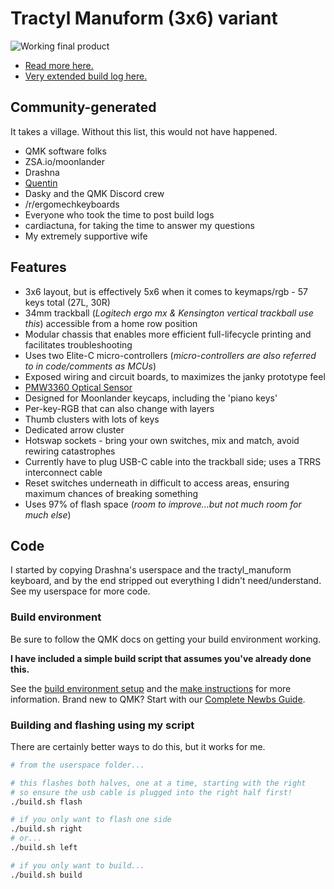 # Tractyl Manuform (3x6) variant
![Working final product](https://i.redd.it/15mq7kw29e691.jpg)

- [Read more here.](https://blog.practicaltech.ca/2022/06/learning-through-failure-keyboard.html)
- [Very extended build log here.](https://docs.google.com/document/d/1714zAB5GvLr3M8TnRpMvAdutThKMioJDGraUgG2VCB4/edit?usp=sharing)

## Community-generated
It takes a village.  Without this list, this would not have happened.
- QMK software folks
- ZSA.io/moonlander
- Drashna
- [Quentin](https://bastardkb.com/)
- Dasky and the QMK Discord crew
- /r/ergomechkeyboards
- Everyone who took the time to post build logs
- cardiactuna, for taking the time to answer my questions
- My extremely supportive wife

## Features
- 3x6 layout, but is effectively 5x6 when it comes to keymaps/rgb - 57 keys total (27L, 30R)
- 34mm trackball (*Logitech ergo mx & Kensington vertical trackball use this*) accessible from a home row position
- Modular chassis that enables more efficient full-lifecycle printing and facilitates troubleshooting
- Uses two Elite-C micro-controllers (*micro-controllers are also referred to in code/comments as MCUs*)
- Exposed wiring and circuit boards, to maximizes the janky prototype feel
- [PMW3360 Optical Sensor](https://www.tindie.com/products/jkicklighter/pmw3360-motion-sensor/)
- Designed for Moonlander keycaps, including the 'piano keys'
- Per-key-RGB that can also change with layers
- Thumb clusters with lots of keys
- Dedicated arrow cluster
- Hotswap sockets - bring your own switches, mix and match, avoid rewiring catastrophes
- Currently have to plug USB-C cable into the trackball side; uses a TRRS interconnect cable
- Reset switches underneath in difficult to access areas, ensuring maximum chances of breaking something
- Uses 97% of flash space (*room to improve...but not much room for much else*)

## Code
I started by copying Drashna's userspace and the tractyl_manuform keyboard, and by the end stripped out everything I didn't need/understand.  See my userspace for more code.

### Build environment
Be sure to follow the QMK docs on getting your build environment working.

**I have included a simple build script that assumes you've already done this.**

See the [build environment setup](https://docs.qmk.fm/#/getting_started_build_tools) and the [make instructions](https://docs.qmk.fm/#/getting_started_make_guide) for more information. Brand new to QMK? Start with our [Complete Newbs Guide](https://docs.qmk.fm/#/newbs).


### Building and flashing using my script
There are certainly better ways to do this, but it works for me.

```bash
# from the userspace folder...

# this flashes both halves, one at a time, starting with the right
# so ensure the usb cable is plugged into the right half first!
./build.sh flash

# if you only want to flash one side
./build.sh right
# or...
./build.sh left

# if you only want to build...
./build.sh build
```
